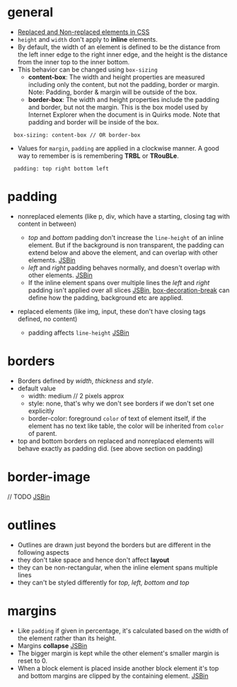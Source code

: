 # general
- [Replaced and Non-replaced elements in CSS](http://www.littlewebhut.com/css/info_nonreplaced_replaced/)
- `height` and `width` don't apply to **inline** elements.
- By default, the width of an element is defined to be the distance from the left inner edge to the right inner edge, and the height is the distance from the inner top to the inner bottom.
- This behavior can be changed using `box-sizing`
  - **content-box**: The width and height properties are measured including only the content, but not the padding, border or margin. Note: Padding, border & margin will be outside of the box.
  - **border-box**: The width and height properties include the padding and border, but not the margin. This is the box model used by Internet Explorer when the document is in Quirks mode. Note that padding and border will be inside of the box.

```
  box-sizing: content-box // OR border-box
```

- Values for `margin`, `padding` are applied in a clockwise manner. A good way to remember is is remembering **TRBL** or **TRouBLe**.

```
  padding: top right bottom left
```

# padding

- nonreplaced elements (like p, div, which have a starting, closing tag with content in between)
  - *top* and *bottom* padding don't increase the `line-height` of an inline element. But if the background is non transparent, the padding can extend below and above the element, and can overlap with other elements. [JSBin](https://jsbin.com/gafepe/1/edit?html,css,js,output)
  - *left* and *right* padding behaves normally, and doesn't overlap with other elements. [JSBin](https://jsbin.com/gafepe/2/edit?html,css,output)
  - If the inline element spans over multiple lines the *left* and *right* padding isn't applied over all slices [JSBin](https://jsbin.com/gafepe/3/edit?html,css,output), [box-decoration-break](https://developer.mozilla.org/en-US/docs/Web/CSS/box-decoration-break) can define how the padding, background etc are applied.

- replaced elements (like img, input, these don't have closing tags defined, no content)
  - padding affects `line-height` [JSBin](https://jsbin.com/gafepe/4/edit?html,css,output)

# borders
- Borders defined by *width*, *thickness* and *style*.
- default value
  - width: medium // 2 pixels approx
  - style: none, that's why we don't see borders if we don't set one explicitly
  - border-color: foreground `color` of text of element itself, if the element has no text like table, the color will be inherited from `color` of parent.
- top and bottom borders on replaced and nonreplaced elements will behave exactly as padding did. (see above section on padding)

# border-image
// TODO [JSBin](https://jsbin.com/gafepe/5/edit?html,css,output)

# outlines
- Outlines are drawn just beyond the borders but are different in the following aspects
 - they don't take space and hence don't affect **layout**
 - they can be non-rectangular, when the inline element spans multiple lines
 - they can't be styled differently for *top, left, bottom and top*

# margins
- Like `padding` if given in percentage, it's calculated based on the width of the element rather than its height.
- Margins **collapse** [JSBin](https://jsbin.com/bipidu/1/edit?html,css,js,output)
- The bigger margin is kept while the other element's smaller margin is reset to 0.
- When a block element is placed inside another block element it's top and bottom margins are clipped by the containing element. [JSBin](https://jsbin.com/migeco/edit?html,css,output)
